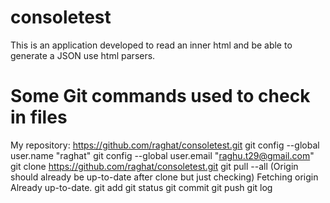 # consoletest
This is an application developed to read an inner html and be able to generate a JSON use html parsers.

Some Git commands used to check in files
========================================
My repository: https://github.com/raghat/consoletest.git
git config --global user.name "raghat"
git config --global user.email "raghu.t29@gmail.com"
git clone https://github.com/raghat/consoletest.git
git pull --all    (Origin should already be up-to-date after clone but just checking)
Fetching origin
Already up-to-date.
git add
git status
git commit
git push
git log
